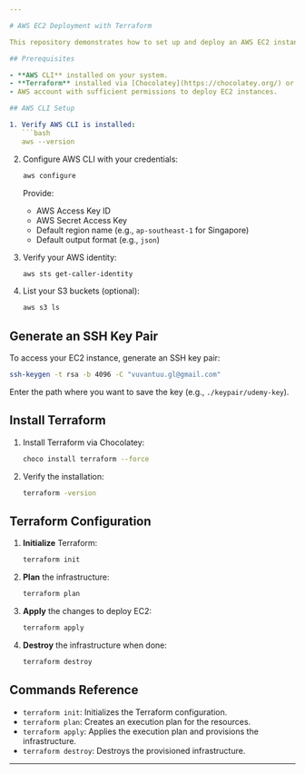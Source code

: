 ```yaml
---

# AWS EC2 Deployment with Terraform

This repository demonstrates how to set up and deploy an AWS EC2 instance using **Terraform**.

## Prerequisites

- **AWS CLI** installed on your system.
- **Terraform** installed via [Chocolatey](https://chocolatey.org/) or other package managers.
- AWS account with sufficient permissions to deploy EC2 instances.

## AWS CLI Setup

1. Verify AWS CLI is installed:
   ```bash
   aws --version
   ```

2. Configure AWS CLI with your credentials:
   ```bash
   aws configure
   ```
   Provide:
   - AWS Access Key ID
   - AWS Secret Access Key
   - Default region name (e.g., `ap-southeast-1` for Singapore)
   - Default output format (e.g., `json`)

3. Verify your AWS identity:
   ```bash
   aws sts get-caller-identity
   ```

4. List your S3 buckets (optional):
   ```bash
   aws s3 ls
   ```

## Generate an SSH Key Pair

To access your EC2 instance, generate an SSH key pair:
```bash
ssh-keygen -t rsa -b 4096 -C "vuvantuu.gl@gmail.com"
```

Enter the path where you want to save the key (e.g., `./keypair/udemy-key`).

## Install Terraform

1. Install Terraform via Chocolatey:
   ```bash
   choco install terraform --force
   ```

2. Verify the installation:
   ```bash
   terraform -version
   ```

## Terraform Configuration

1. **Initialize** Terraform:
   ```bash
   terraform init
   ```

2. **Plan** the infrastructure:
   ```bash
   terraform plan
   ```

3. **Apply** the changes to deploy EC2:
   ```bash
   terraform apply
   ```

4. **Destroy** the infrastructure when done:
   ```bash
   terraform destroy
   ```


## Commands Reference

- `terraform init`: Initializes the Terraform configuration.
- `terraform plan`: Creates an execution plan for the resources.
- `terraform apply`: Applies the execution plan and provisions the infrastructure.
- `terraform destroy`: Destroys the provisioned infrastructure.

---
```

